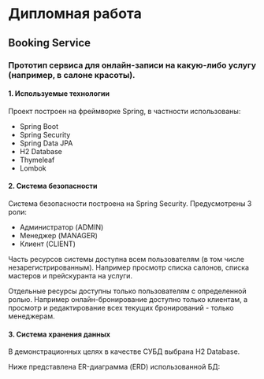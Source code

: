 # Дипломная работа

## Booking Service

### Прототип сервиса для онлайн-записи на какую-либо услугу (например, в салоне красоты).

#### 1. Используемые технологии

Проект построен на фреймворке Spring, в частности использованы: 
* Spring Boot
* Spring Security
* Spring Data JPA
* H2 Database
* Thymeleaf
* Lombok

#### 2. Система безопасности
Система безопасности построена на Spring Security.
Предусмотрены 3 роли:
* Администратор (ADMIN)
* Менеджер (MANAGER)
* Клиент (CLIENT)

Часть ресурсов системы доступна всем пользователям (в том числе незарегистрированным). Например просмотр списка салонов, списка мастеров и прейскуранта на услуги.

Отдельные ресурсы доступны только пользователям с определенной ролью.
Например онлайн-бронирование доступно только клиентам, а просмотр и редактирование всех текущих бронирований - только менеджерам.

#### 3. Система хранения данных

В демонстрационных целях в качестве СУБД выбрана H2 Database.

Ниже представлена ER-диаграмма (ERD) использованной БД: